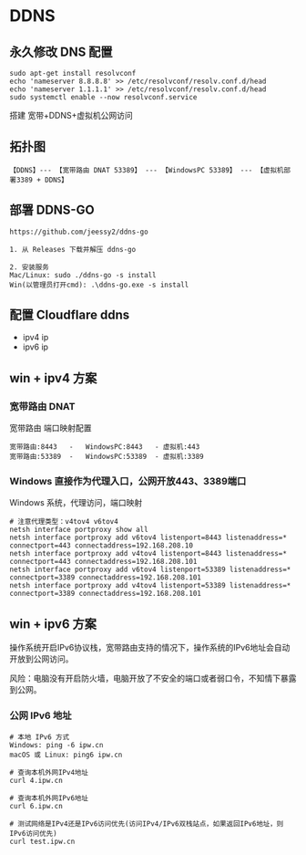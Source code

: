 # DDNS

## 永久修改 DNS 配置
```
sudo apt-get install resolvconf
echo 'nameserver 8.8.8.8' >> /etc/resolvconf/resolv.conf.d/head
echo 'nameserver 1.1.1.1' >> /etc/resolvconf/resolv.conf.d/head
sudo systemctl enable --now resolvconf.service
```

搭建 宽带+DDNS+虚拟机公网访问

## 拓扑图

```
【DDNS】--- 【宽带路由 DNAT 53389】 --- 【WindowsPC 53389】 --- 【虚拟机部署3389 + DDNS】
```

## 部署 DDNS-GO

```
https://github.com/jeessy2/ddns-go

1. 从 Releases 下载并解压 ddns-go

2. 安装服务
Mac/Linux: sudo ./ddns-go -s install
Win(以管理员打开cmd): .\ddns-go.exe -s install

```

## 配置 Cloudflare ddns

  - ipv4 ip
  - ipv6 ip 

## win + ipv4 方案

### 宽带路由 DNAT

宽带路由 端口映射配置

```
宽带路由:8443   -   WindowsPC:8443   - 虚拟机:443
宽带路由:53389  -   WindowsPC:53389  - 虚拟机:3389
```

### Windows 直接作为代理入口，公网开放443、3389端口

Windows 系统，代理访问，端口映射

```
# 注意代理类型：v4tov4 v6tov4
netsh interface portproxy show all
netsh interface portproxy add v6tov4 listenport=8443 listenaddress=* connectport=443 connectaddress=192.168.208.10
netsh interface portproxy add v4tov4 listenport=8443 listenaddress=* connectport=443 connectaddress=192.168.208.101
netsh interface portproxy add v6tov4 listenport=53389 listenaddress=* connectport=3389 connectaddress=192.168.208.101
netsh interface portproxy add v4tov4 listenport=53389 listenaddress=* connectport=3389 connectaddress=192.168.208.101
```

## win + ipv6 方案

操作系统开启IPv6协议栈，宽带路由支持的情况下，操作系统的IPv6地址会自动开放到公网访问。

风险：电脑没有开启防火墙，电脑开放了不安全的端口或者弱口令，不知情下暴露到公网。

### 公网 IPv6 地址

```
# 本地 IPv6 方式
Windows: ping -6 ipw.cn
macOS 或 Linux: ping6 ipw.cn

# 查询本机外网IPv4地址
curl 4.ipw.cn

# 查询本机外网IPv6地址
curl 6.ipw.cn

# 测试网络是IPv4还是IPv6访问优先(访问IPv4/IPv6双栈站点，如果返回IPv6地址，则IPv6访问优先)
curl test.ipw.cn
```
